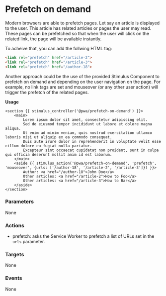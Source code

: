 # Prefetch on demand

Modern browsers are able to prefetch pages. Let say an article is displayed to the user. This article has related articles or pages the user may read. These pages can be prefetched so that when the user will click on the related link, the page will be available instantly.

To acheive that, you can add the follwing HTML tag:

```html
<link rel="prefetch" href="/article-2">
<link rel="prefetch" href="/article-3">
<link rel="prefetch" href="/author-18">
```

Another approach could be the use of the provided Stimulus Component to prefetch on demand and depending on the user navigation on the page. For example, no link tags are set and mouseover (or any other user action) will trigger the prefetch of the related pages.

**Usage**

```twig
<section {{ stimulus_controller('@pwa/prefetch-on-demand') }}>
    <main>
        Lorem ipsum dolor sit amet, consectetur adipiscing elit.
        Sed do eiusmod tempor incididunt ut labore et dolore magna aliqua.
        Ut enim ad minim veniam, quis nostrud exercitation ullamco laboris nisi ut aliquip ex ea commodo consequat.
        Duis aute irure dolor in reprehenderit in voluptate velit esse cillum dolore eu fugiat nulla pariatur.
        Excepteur sint occaecat cupidatat non proident, sunt in culpa qui officia deserunt mollit anim id est laborum.
    </main>
    <aside {{ stimulus_action('@pwa/prefetch-on-demand', 'prefetch', 'mouseover', {urls: ['/author-18', '/article-2', '/article-3']}) }}>
        Author: <a href="/author-18">John Doe</a>
        Other articles: <a href="/article-2">How to Foo</a>
        Other articles: <a href="/article-3">How to Bar</a>
    </aside>
</section>
```

### Parameters

None

### Actions

* prefetch: asks the Service Worker to prefetch a list of URLs set in the `urls` parameter.

### Targets

None

### Events

None
